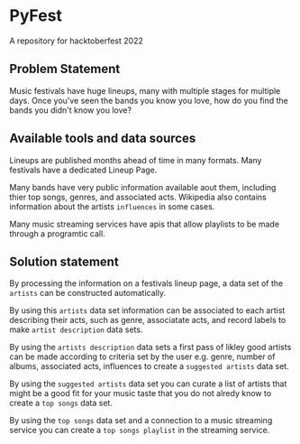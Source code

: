 # PyFest

A repository for hacktoberfest 2022

## Problem Statement

Music festivals have huge lineups, many with multiple stages for multiple days. Once you've seen the bands you know you love, how do you find the bands you didn't know you love?

## Available tools and data sources

Lineups are published months ahead of time in many formats. Many festivals have a dedicated Lineup Page.

Many bands have very public information available aout them, including thier top songs, genres, and associated acts. Wikipedia also contains information about the artists `influences` in some cases.

Many music streaming services have apis that allow playlists to be made through a programtic call.

## Solution statement

By processing the information on a festivals lineup page, a data set of the `artists` can be constructed automatically.

By using this `artists` data set information can be associated to each artist describing their acts, such as genre, associatate acts, and record labels to make `artist description` data sets.

By using the `artists description` data sets a first pass of likley good artists can be made according to criteria set by the user e.g. genre, number of albums, associated acts, influences to create a `suggested artists` data set.

By using the `suggested artists` data set you can curate a list of artists that might be a good fit for your music taste that you do not alredy know to create a `top songs` data set.

By using the `top songs` data set and a connection to a music streaming service you can create a `top songs playlist` in the streaming service.
